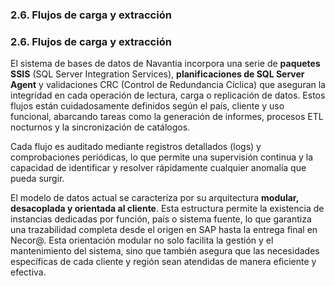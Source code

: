 ### **2.6. Flujos de carga y extracción**

### **2.6. Flujos de carga y extracción**

El sistema de bases de datos de Navantia incorpora una serie de **paquetes SSIS** (SQL Server Integration Services), **planificaciones de SQL Server Agent** y validaciones CRC (Control de Redundancia Cíclica) que aseguran la integridad en cada operación de lectura, carga o replicación de datos. Estos flujos están cuidadosamente definidos según el país, cliente y uso funcional, abarcando tareas como la generación de informes, procesos ETL nocturnos y la sincronización de catálogos.

Cada flujo es auditado mediante registros detallados (logs) y comprobaciones periódicas, lo que permite una supervisión continua y la capacidad de identificar y resolver rápidamente cualquier anomalía que pueda surgir.

El modelo de datos actual se caracteriza por su arquitectura **modular, desacoplada y orientada al cliente**. Esta estructura permite la existencia de instancias dedicadas por función, país o sistema fuente, lo que garantiza una trazabilidad completa desde el origen en SAP hasta la entrega final en Necor@. Esta orientación modular no solo facilita la gestión y el mantenimiento del sistema, sino que también asegura que las necesidades específicas de cada cliente y región sean atendidas de manera eficiente y efectiva.
